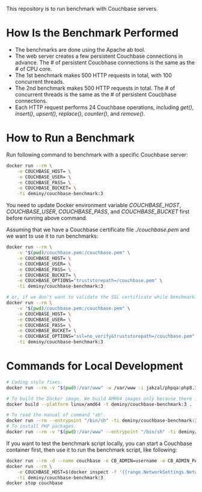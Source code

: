 This repository is to run benchmark with Couchbase servers.

# How Is the Benchmark Performed

* The benchmarks are done using the Apache ab tool.
* The web server creates a few persistent Couchbase connections in advance. The # of persistent Coucbhase connections is the same as the # of CPU core.
* The 1st benchmark makes 500 HTTP requests in total, with 100 concurrent threads.
* The 2nd benchmark makes 500 HTTP requests in total. The # of concurrent threads is the same as the # of persistent Coucbhase connections.
* Each HTTP request performs 24 Couchbase operations, including _get()_, _insert()_, _upsert()_, _replace()_, _counter()_, and _remove()_.

# How to Run a Benchmark

Run following command to benchmark with a specific Couchbase server:

```bash
docker run --rm \
    -e COUCHBASE_HOST= \
    -e COUCHBASE_USER= \
    -e COUCHBASE_PASS= \
    -e COUCHBASE_BUCKET= \
    -ti deminy/couchbase-benchmark:3
```

You need to update Docker environment variable _COUCHBASE_HOST_, _COUCHBASE_USER_, _COUCHBASE_PASS_, and
_COUCHBASE_BUCKET_ first before running above command.

Assuming that we have a Couchbase certificate file _./couchbase.pem_ and we want to use it to run benchmarks:

```bash
docker run --rm \
    -v "$(pwd)/couchbase.pem:/couchbase.pem" \
    -e COUCHBASE_HOST= \
    -e COUCHBASE_USER= \
    -e COUCHBASE_PASS= \
    -e COUCHBASE_BUCKET= \
    -e COUCHBASE_OPTIONS="truststorepath=/couchbase.pem" \
    -ti deminy/couchbase-benchmark:3

# or, if we don't want to validate the SSL certificate while benchmarking. This should be used for debugging purposes only.
docker run --rm \
    -v "$(pwd)/couchbase.pem:/couchbase.pem" \
    -e COUCHBASE_HOST= \
    -e COUCHBASE_USER= \
    -e COUCHBASE_PASS= \
    -e COUCHBASE_BUCKET= \
    -e COUCHBASE_OPTIONS="ssl=no_verify&truststorepath=/couchbase.pem" \
    -ti deminy/couchbase-benchmark:3
```

# Commands for Local Development

```bash
# Coding style fixes.
docker run --rm -v "$(pwd):/var/www" -w /var/www -i jakzal/phpqa:php8.1 php-cs-fixer fix

# To build the Docker image. We build AMR64 images only because there is no download link for ARM64.
docker build --platform linux/amd64 -t deminy/couchbase-benchmark:3 .

# To read the manual of command "ab".
docker run --rm --entrypoint "/bin/sh" -ti deminy/couchbase-benchmark:3 -c "ab -h"
# To install PHP packages.
docker run --rm -v "$(pwd):/var/www" --entrypoint "/bin/sh" -ti deminy/couchbase-benchmark:3 -c "composer install -n"
```

If you want to test the benchmark script locally, you can start a Couchbase container first, then use it to run the
benchmark script, like following:

```bash
docker run --rm -d --name couchbase -e CB_ADMIN=username -e CB_ADMIN_PASSWORD=password -e CB_BUCKET=test -t deminy/couchbase:7.1.1
docker run --rm \
    -e COUCHBASE_HOST=$(docker inspect -f '{{range.NetworkSettings.Networks}}{{.IPAddress}}{{end}}' couchbase) \
    -ti deminy/couchbase-benchmark:3
docker stop couchbase
```
